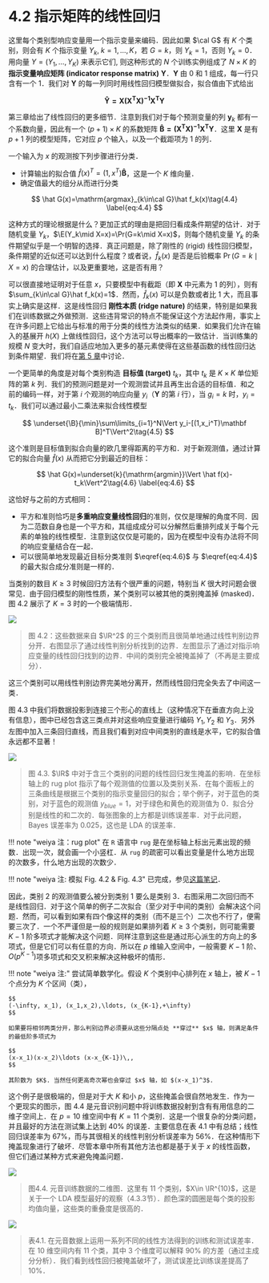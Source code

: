 # 4.2 指示矩阵的线性回归

这里每个类别型响应变量用一个指示变量来编码．因此如果 $\cal G$ 有 $K$ 个类别，则会有 $K$ 个指示变量 $Y_k,\;k=1,\ldots,K$，若 $G=k$，则 $Y_k=1$，否则 $Y_k=0$．用向量 $Y=(Y_1,\ldots,Y_K)$ 来表示它们, 则这种形式的 $N$ 个训练实例组成了 $N\times K$ 的 **指示变量响应矩阵 (indicator response matrix)** $\mathbf Y$．$\mathbf Y$ 由 0 和 1 组成，每一行只含有一个 1．我们对 $\mathbf Y$ 的每一列同时用线性回归模型做拟合，拟合值由下式给出

$$
\mathbf{ \hat Y = {X(X^TX)^{-1}X^TY}} \tag{4.3}
$$

第三章给出了线性回归的更多细节．注意到我们对于每个预测变量的列 $\mathbf y_k$ 都有一个系数向量，因此有一个 $(p+1)\times K$ 的系数矩阵 $\mathbf{\hat B=(X^TX)^{-1}X^TY}$．这里 $\mathbf X$ 是有 $p+1$ 列的模型矩阵，它对应 $p$ 个输入，以及一个截距项为 1 的列．

一个输入为 $x$ 的观测按下列步骤进行分类．

- 计算输出的拟合值 $\hat f(x)^T=(1,x^T)\mathbf{\hat B}$，这是一个 $K$ 维向量．
- 确定值最大的组分从而进行分类

$$
\hat G(x)=\mathrm{argmax}_{k\in\cal G}\hat f_k(x)\tag{4.4}
\label{eq:4.4}
$$

这种方式的理论根据是什么？更加正式的理由是把回归看成条件期望的估计．对于随机变量 $Y_k$，$\E(Y_k\mid X=x)=\Pr(G=k\mid X=x)$，则每个随机变量 $Y_k$ 的条件期望似乎是一个明智的选择．真正问题是，除了刚性的 (rigid) 线性回归模型，条件期望的近似还可以达到什么程度？或者说，$\hat f_k(x)$ 是否是后验概率 $\Pr(G=k\mid X=x)$ 的合理估计，以及更重要地，这是否有用？

可以很直接地证明对于任意 $x$，只要模型中有截距（即 $\mathbf X$ 中元素为 1 的列），则有 $\sum_{k\in\cal G}\hat f_k(x)=1$．然而，$\hat f_k(x)$ 可以是负数或者比 1 大，而且事实上确实是这样．这是线性回归 **刚性本质 (ridge nature)** 的结果，特别是如果我们在训练数据之外做预测．这些违背常识的特点不能保证这个方法起作用，事实上在许多问题上它给出与标准的用于分类的线性方法类似的结果．如果我们允许在输入的基展开 $h(X)$ 上做线性回归，这个方法可以导出概率的一致估计．当训练集的规模 $N$ 变大时，我们自适应地加入更多的基元素使得在这些基函数的线性回归达到条件期望．我们将在[第 5 章](/05-Basis-Expansions-and-Regularization/5.1-Introduction/index.html)中讨论．

一个更简单的角度是对每个类别构造 **目标值 (target)** $t_k$，其中 $t_k$ 是 $K\times K$ 单位矩阵的第 $k$ 列．我们的预测问题是对一个观测尝试并且再生出合适的目标值．和之前的编码一样，对于第 $i$ 个观测的响应向量 $y_i$（$\mathbf Y$ 的第 $i$ 行），当 $g_i=k$ 时，$y_i=t_k$．我们可以通过最小二乘法来拟合线性模型

$$
\underset{\B}{\min}\sum\limits_{i=1}^N\Vert y_i-[(1,x_i^T)\mathbf B]^T\Vert^2\tag{4.5}
$$

这个准则是目标值到拟合向量的欧几里得距离的平方和．对于新观测值，通过计算它的拟合向量 $\hat f(x)$ 从而把它分到最近的目标：

$$
\hat G(x)=\underset{k}{\mathrm{argmin}}\Vert \hat f(x)-t_k\Vert^2\tag{4.6}
\label{eq:4.6}
$$

这恰好与之前的方式相同：

- 平方和准则恰巧是**多重响应变量线性回归**的准则，仅仅是理解的角度不同．因为二范数自身也是一个平方和，其组成成分可以分解然后重排列成关于每个元素的单独的线性模型．注意到这仅仅是可能的，因为在模型中没有办法将不同的响应变量结合在一起．
- 可以很简单地发现最近目标分类准则 $\eqref{eq:4.6}$ 与 $\eqref{eq:4.4}$ 的最大拟合成分准则是一样的．

<!--
，但是需要要求拟合值的和为 1．
-->


当类别的数目 $K\ge 3$ 时候回归方法有个很严重的问题，特别当 $K$ 很大时问题会很常见．由于回归模型的刚性性质，某个类别可以被其他的类别掩盖掉 (masked)．图 4.2 展示了 $K=3$ 时的一个极端情形．

![](../img/04/fig4.2.png)

> 图 4.2：这些数据来自 $\IR^2$ 的三个类别而且很简单地通过线性判别边界分开．右图显示了通过线性判别分析找到的边界．左图显示了通过对指示响应变量的线性回归找到的边界．中间的类别完全被掩盖掉了（不再是主要成分）．


这三个类别可以用线性判别边界完美地分离开，然而线性回归完全失去了中间这一类．

图 4.3 中我们将数据投影到连接三个形心的直线上（这种情况下在垂直方向上没有信息），图中已经包含这三类点并对这些响应变量进行编码 $Y_1,Y_2$ 和 $Y_3$．另外左图中加入三条回归直线，而且我们看到对应中间类别的直线是水平，它的拟合值永远都不显著！

![](../img/04/fig4.3.png)

> 图 4.3. $\IR$ 中对于含三个类别的问题的线性回归发生掩盖的影响．在坐标轴上的 rug plot 指示了每个观测值的位置以及类别关系．在每个面板上的三条曲线是根据三个类别的指示变量回归的拟合；举个例子，对于蓝色的类别，对于蓝色的观测值 $y_{blue}=1$，对于绿色和黄色的观测值为 0．拟合分别是线性的和二次的．每张图象的上方都是训练误差率．对于此问题，Bayes 误差率为 0.025，这也是 LDA 的误差率．

!!! note "weiya 注：rug plot"
    在 `R` 语言中 `rug` 是在坐标轴上标出元素出现的频数．出现一次，就会画一个小竖杠．从 `rug` 的疏密可以看出变量是什么地方出现的次数多，什么地方出现的次数少．

!!! note "weiya 注: 模拟 Fig. 4.2 & Fig. 4.3"
    已完成，参见[这篇笔记](../notes/LDA/sim-4-3/index.html)．

因此，类别 2 的观测值要么被分到类别 1 要么是类别 3．右图采用二次回归而不是线性回归．对于这个简单的例子二次拟合（至少对于中间的类别）会解决这个问题．然而，可以看到如果有四个像这样的类别（而不是三个）二次也不行了，便需要三次了．一个不严谨但是一般的规则是如果排列着 $K\ge 3$ 个类别，则可能需要 $K-1$ 阶多项式才能解决这个问题．同样注意到这些是通过形心派生的方向上的多项式，但是它们可以有任意的方向．所以在 $p$ 维输入空间中，一般需要 $K-1$ 阶、$O(p^{K-1})$项多项式和交叉积来解决这种极坏的情形．

!!! note "weiya 注:"
    尝试简单数学化。假设 $K$ 个类别中心排列在 $x$ 轴上，被 $K-1$ 个点分为 $K$ 个区间（类），

    $$
    (-\infty, x_1), (x_1,x_2),\ldots, (x_{K-1},+\infty)
    $$

    如果要将相邻两类分开，那么判别边界必须要从这些分隔点处 **穿过** $x$ 轴，则满足条件的最低阶多项式为

    $$
    (x-x_1)(x-x_2)\ldots (x-x_{K-1})\,,
    $$

    其阶数为 $K$. 当然任何更高奇次幂也会穿过 $x$ 轴，如 $(x-x_1)^3$.

这个例子是很极端的，但是对于大 $K$ 和小 $p$，这些掩盖会很自然地发生．作为一个更现实的图示，图 4.4 是元音识别问题中将训练数据投射到含有有用信息的二维子空间上．在 $p=10$ 维空间中有 $K=11$ 个类别．这是一个很复杂的分类问题，并且最好的方法在测试集上达到 40% 的误差．主要信息在表 4.1 中有总结；线性回归误差率为 67%，而与其很相关的线性判别分析误差率为 56%．在这种情形下掩盖现象进行了破坏．尽管本章中所有其他方法也都是基于关于 $x$ 的线性函数，但它们通过某种方式来避免掩盖问题．

![](../img/04/fig4.4.png)

> 图4.4. 元音训练数据的二维图．这里有 11 个类别，$X\in \IR^{10}$，这是关于一个 LDA 模型最好的观察（4.3.3节）．颜色深的圆圈是每个类的投影均值向量，这些类的重叠度是很高的．

![](../img/04/tab4.1.png)

> 表4.1. 在元音数据上运用一系列不同的线性方法得到的训练和测试误差率．在 10 维空间内有 11 个类，其中 3 个维度可以解释 90% 的方差（通过主成分分析）．我们看到线性回归被掩盖破坏了，测试误差比训练误差提高了 10%．
